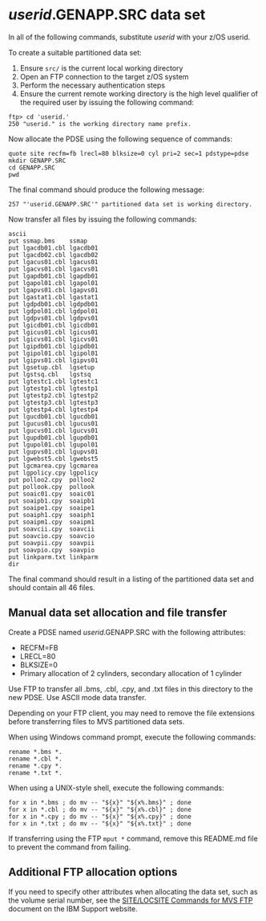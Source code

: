 # *userid*.GENAPP.SRC data set

In all of the following commands, substitute *userid* with your z/OS userid.

To create a suitable partitioned data set:

1. Ensure `src/` is the current local working directory
1. Open an FTP connection to the target z/OS system
1. Perform the necessary authentication steps
1. Ensure the current remote working directory is the high level qualifier of the required
   user by issuing the following command:

```
ftp> cd 'userid.'
250 "userid." is the working directory name prefix.
```

Now allocate the PDSE using the following sequence of commands:

```
quote site recfm=fb lrecl=80 blksize=0 cyl pri=2 sec=1 pdstype=pdse
mkdir GENAPP.SRC
cd GENAPP.SRC
pwd
```

The final command should produce the following message:

```
257 "'userid.GENAPP.SRC'" partitioned data set is working directory.
```

Now transfer all files by issuing the following commands:

```
ascii
put ssmap.bms    ssmap
put lgacdb01.cbl lgacdb01
put lgacdb02.cbl lgacdb02
put lgacus01.cbl lgacus01
put lgacvs01.cbl lgacvs01
put lgapdb01.cbl lgapdb01
put lgapol01.cbl lgapol01
put lgapvs01.cbl lgapvs01
put lgastat1.cbl lgastat1
put lgdpdb01.cbl lgdpdb01
put lgdpol01.cbl lgdpol01
put lgdpvs01.cbl lgdpvs01
put lgicdb01.cbl lgicdb01
put lgicus01.cbl lgicus01
put lgicvs01.cbl lgicvs01
put lgipdb01.cbl lgipdb01
put lgipol01.cbl lgipol01
put lgipvs01.cbl lgipvs01
put lgsetup.cbl  lgsetup
put lgstsq.cbl   lgstsq
put lgtestc1.cbl lgtestc1
put lgtestp1.cbl lgtestp1
put lgtestp2.cbl lgtestp2
put lgtestp3.cbl lgtestp3
put lgtestp4.cbl lgtestp4
put lgucdb01.cbl lgucdb01
put lgucus01.cbl lgucus01
put lgucvs01.cbl lgucvs01
put lgupdb01.cbl lgupdb01
put lgupol01.cbl lgupol01
put lgupvs01.cbl lgupvs01
put lgwebst5.cbl lgwebst5
put lgcmarea.cpy lgcmarea
put lgpolicy.cpy lgpolicy
put polloo2.cpy  polloo2
put pollook.cpy  pollook
put soaic01.cpy  soaic01
put soaipb1.cpy  soaipb1
put soaipe1.cpy  soaipe1
put soaiph1.cpy  soaiph1
put soaipm1.cpy  soaipm1
put soavcii.cpy  soavcii
put soavcio.cpy  soavcio
put soavpii.cpy  soavpii
put soavpio.cpy  soavpio
put linkparm.txt linkparm
dir
```

The final command should result in a listing of the partitioned data set and should contain all 46 files.

## Manual data set allocation and file transfer

Create a PDSE named *userid*.GENAPP.SRC with the following attributes:

* RECFM=FB
* LRECL=80
* BLKSIZE=0
* Primary allocation of 2 cylinders, secondary allocation of 1 cylinder

Use FTP to transfer all .bms, .cbl, .cpy, and .txt files in this directory to the new PDSE. Use ASCII mode data transfer.

Depending on your FTP client, you may need to remove the file extensions before transferring files to MVS
partitioned data sets.

When using Windows command prompt, execute the following commands:

```
rename *.bms *.
rename *.cbl *.
rename *.cpy *.
rename *.txt *.
```

When using a UNIX-style shell, execute the following commands:

```
for x in *.bms ; do mv -- "${x}" "${x%.bms}" ; done
for x in *.cbl ; do mv -- "${x}" "${x%.cbl}" ; done
for x in *.cpy ; do mv -- "${x}" "${x%.cpy}" ; done
for x in *.txt ; do mv -- "${x}" "${x%.txt}" ; done
```

If transferring using the FTP `mput *` command, remove this README.md file to prevent the command from failing.

## Additional FTP allocation options

If you need to specify other attributes when allocating the data set, such as the volume serial number, see the
[SITE/LOCSITE Commands for MVS FTP](https://www.ibm.com/support/pages/sitelocsite-commands-mvs-ftp) document on the
IBM Support website.
